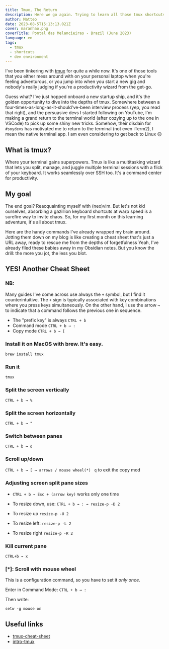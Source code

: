```yaml
---
title: Tmux, The Return
description: Here we go again. Trying to learn all those tmux shortcuts.
author: Matteo
date: 2023-08-5T15:13:13.021Z
cover: maranhao.png
coverTitle: Pontal das Melancieiras - Brazil (June 2023)
language: en
tags:
  - tmux
  - shortcuts
  - dev environment
---
```


I've been tinkering with [tmux](https://github.com/tmux/tmux) for quite a while now.
It's one of those tools that you either mess around with on your personal laptop when you're feeling adventurous,
or you jump into when you start a new gig and nobody's really judging if you're a productivity wizard from the get-go.

Guess what? I've just hopped onboard a new startup ship, and it's the golden opportunity to dive into the depths of tmux. 
Somewhere between a four-times-as-long-as-it-should've-been interview process (yep, you read that right), 
and the persuasive devs I started following on YouTube, I'm making a grand return to the terminal world
(after cozying up to the one in VSCode) to pick up some shiny new tricks.
Somehow, their disdain for `#soydevs` has motivated me to return to the terminal (not even iTerm2), I mean the native terminal app.
I am even considering to get back to Linux 🙃

## What is tmux?
Where your terminal gains superpowers.
Tmux is like a multitasking wizard that lets you split, manage, and juggle multiple terminal sessions with a flick of your keyboard. It works seamlessly over SSH too. It's a command center for productivity.

## My goal
The end goal? Reacquainting myself with (neo)vim.
But let's not kid ourselves, absorbing a gazillion keyboard shortcuts at warp speed is a surefire way to invite chaos.
So, for my first month on this learning adventure, it's all about tmux.

Here are the handy commands I've already wrapped my brain around.
Jotting them down on my blog is like creating a cheat sheet that's just a URL away, ready to rescue me from the depths of forgetfulness
Yeah, I've already filed these babies away in my Obsidian notes. But you know the drill: the more you jot, the less you blot.


## YES! Another Cheat Sheet

### NB: 
Many guides I've come across use always the `+` symbol, but I find it counterintuitive. 
The `+` sign is typically associated with key combinations where you press keys simultaneously.
On the other hand, I use the arrow `→` to indicate that a command follows the previous one in sequence.

- The "prefix key" is always `CTRL + b`
- Command mode `CTRL + b → :`
- Copy mode `CTRL + b → [`

### Install it on MacOS with brew. It's easy.
`brew install tmux`

###  Run it
`tmux`

### Split the screen vertically
`CTRL + b → %`

### Split the screen horizontally
`CTRL + b → "`

### Switch between panes
`CTRL + b → o`

### Scroll up/down
`CTRL + b → [ → arrows / mouse wheel(*) `
`q` to exit the copy mod

### Adjusting screen split pane sizes
- `CTRL + b → Esc + (arrow key)` works only one time

- To resize down, use: `CTRL + b → : → resize-p -D 2`  
- To resize up `resize-p -U 2`
- To resize left: `resize-p -L 2`  
- To resize right `resize-p -R 2`

### Kill current pane
`CTRL+b → x`

### [*]: Scroll with mouse wheel
This is a configuration command, so you have to set it *only once*.

Enter in Command Mode: `CTRL + b → :`

Then write:
```
setw -g mouse on
```

## Useful links

- [tmux-cheat-sheet](https://www.interviewbit.com/tmux-cheat-sheet)
- [intro-tmux](https://www.redhat.com/sysadmin/introduction-tmux-linux)

